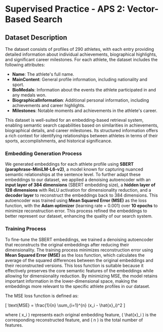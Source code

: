# Supervised Practice - APS 2: Vector-Based Search

## Dataset Description

The dataset consists of profiles of 290 athletes, with each entry providing detailed information about individual achievements, biographical highlights, and significant career milestones. For each athlete, the dataset includes the following attributes:

- **Name**: The athlete's full name.
- **MainContent**: General profile information, including nationality and sport.
- **BioMedals**: Information about the events the athlete participated in and any medals won.
- **BiographicalInformation**: Additional personal information, including achievements and career highlights.
- **Milestones**: Notable moments and achievements in the athlete's career.

This dataset is well-suited for an embedding-based retrieval system, enabling semantic search capabilities based on similarities in achievements, biographical details, and career milestones. Its structured information offers a rich context for identifying relationships between athletes in terms of their sports, accomplishments, and historical significance.

### Embedding Generation Process

We generated embeddings for each athlete profile using **SBERT (paraphrase-MiniLM-L6-v2)**, a model known for capturing nuanced semantic relationships at the sentence level. To further adapt these embeddings to our dataset, we applied a denoising autoencoder with an **input layer of 384 dimensions** (SBERT embedding size), a **hidden layer of 128 dimensions** with ReLU activation for dimensionality reduction, and a **decoder layer** to reconstruct the embeddings back to 384 dimensions. This autoencoder was trained using **Mean Squared Error (MSE)** as the loss function, with the **Adam optimizer** (learning rate = 0.001) over **10 epochs** to minimize reconstruction error. This process refined the embeddings to better represent our dataset, enhancing the quality of our search system.


### Training Process

To fine-tune the SBERT embeddings, we trained a denoising autoencoder that reconstructs the original embeddings after reducing their dimensionality. The training process minimizes reconstruction error using **Mean Squared Error (MSE)** as the loss function, which calculates the average of the squared differences between the original embeddings and their reconstructed versions. This loss function is suitable because it effectively preserves the core semantic features of the embeddings while allowing for dimensionality reduction. By minimizing MSE, the model retains important information in the lower-dimensional space, making the embeddings more relevant to the specific athlete profiles in our dataset.

The MSE loss function is defined as:

\[
\text{MSE} = \frac{1}{n} \sum_{i=1}^{n} (x_i - \hat{x}_i)^2
\]

where \( x_i \) represents each original embedding feature, \( \hat{x}_i \) is the corresponding reconstructed feature, and \( n \) is the total number of features.
